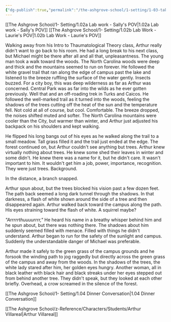 ```yaml
---
{"dg-publish":true,"permalink":"/the-ashgrove-school/1-setting/1-03-take-a-walk/"}
---
```


[[The Ashgrove School/1- Setting/1.02a Lab work - Sally's POV\|1.02a Lab work - Sally's POV]]
[[The Ashgrove School/1- Setting/1.02b Lab Work - Laurie's POV\|1.02b Lab Work - Laurie's POV]]

Walking away from his Intro to Thaumatological Theory class, Arthur really didn't want to go back to his room. He had a long break to his next class, but Michael might be there after all and all that, unpleasantness. The young man took a walk toward the woods. The North Carolina woods were deep and thick and the mountains seemed to run on forever. He followed the white gravel trail that ran along the edge of campus past the lake and listened to the breeze ruffling the surface of the water gently. Insects buzzed. For a city boy, this was deep wilderness as far as Arthur was concerned. Central Park was as far into the wilds as he ever gotten previously. Well that and an off-roading trek in Turks and Caicos. He followed the well-marked trail as it turned into the woods, feeling the shadows of the trees cutting off the heat of the sun and the temperature fell. Not cold at all of course, but cool. Comfortable. The breeze dropped, the noises shifted muted and softer. The North Carolina mountains were cooler than the City, but warmer than winter, and Arthur just adjusted his backpack on his shoulders and kept walking.

He flipped his long bangs out of his eyes as he walked along the trail to a small meadow. Tall grass filled it and the trail just ended at the edge. The forest continued on, but Arthur couldn't see anything but trees. Arthur knew virtually nothing about trees. He knew some shed their leaves in winter and some didn't. He knew there was a name for it, but he didn't care. It wasn't important to him. It wouldn't get him a job, power, importance, recognition. They were just trees. Background.

In the distance, a branch snapped. 

Arthur spun about, but the trees blocked his vision past a few dozen feet. The path back seemed a long dark tunnel through the shadows. In that darkness, a flash of white shown around the side of a tree and then disappeared again. Arthur walked back toward the campus along the path. His eyes straining toward the flash of white. A squirrel maybe? 

*"Arrrrrthuuuurrrr,"* He heard his name in a breathy whisper behind him and he spun about, but there was nothing there. The shadows about him  suddenly seemed filled with menace. Filled with things he didn't understand. Arthur began to run for the safety of the sunlight and campus. Suddenly the understandable danger of Michael was preferable.

Arthur made it safely to the green grass of the campus grounds and he forsook the winding path to jog raggedly but directly across the green grass of the campus and away from the woods. In the shadows of the trees, the white lady stared after him, her golden eyes hungry. Another woman, all in black leather with black hair and black streaks under her eyes stepped out from behind another tree. They didn't speak, but they looked at each other briefly. Overhead, a crow screamed in the silence of the forest.

[[The Ashgrove School/1- Setting/1.04 Dinner Conversation\|1.04 Dinner Conversation]]

[[The Ashgrove School/z-Reference/Characters/Students/Arthur Villareal\|Arthur Villareal]]


